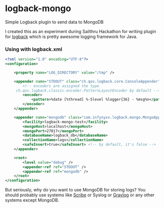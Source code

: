 logback-mongo
=============

Simple Logback plugin to send data to MongoDB

I created this as an experiment during Sailthru Hackathon for writing plugin for [logback](http://logback.qos.ch/) which is pretty awesome logging framework for Java.

### Using with logback.xml

``` xml
<?xml version="1.0" encoding="UTF-8"?>
<configuration>

    <property name="LOG_DIRECTORY" value="/tmp" />

    <appender name="STDOUT" class="ch.qos.logback.core.ConsoleAppender">
        <!-- encoders are assigned the type
     ch.qos.logback.classic.encoder.PatternLayoutEncoder by default -->
        <encoder>
            <pattern>%date [%thread] %-5level %logger{36} - %msg%n</pattern>
        </encoder>
    </appender>

    <appender name="mongodb" class="com.infynyxx.logback.mongo.MongoAppender">
        <facility>logback-mongo-test</facility>
        <mongoHost>localhost</mongoHost>
        <mongoPort>27017</mongoPort>
        <databaseName>logback_db</databaseName>
        <collectionName>logs</collectionName>
        <safeInsert>true</safeInsert> <!-- by default, it's false -->
    </appender>

    <root>
        <level value="debug" />
        <appender-ref ref="STDOUT" />
        <appender-ref ref="mongodb" />
    </root>
</configuration>
```

But seriously, why do you want to use MongoDB for storing logs? You should probably use systems like [Scribe](https://github.com/facebook/scribe) or Syslog or [Graylog](http://graylog2.org/) or any other systems except MongoDB.